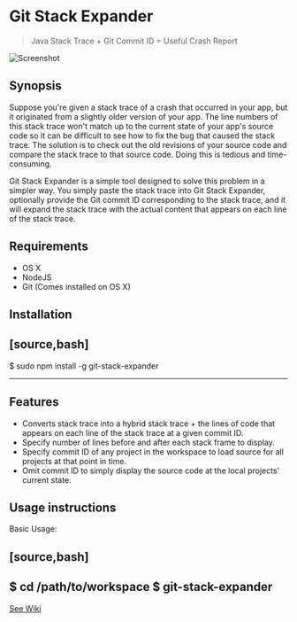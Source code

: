 # Git Stack Expander

> Java Stack Trace + Git Commit ID = Useful Crash Report

![Screenshot](https://github.com/shannah/git-stack-expander/wiki/images/Screenshot.png)

## Synopsis

Suppose you're given a stack trace of a crash that occurred in your app, but it originated from a slightly older version of your app.  The line numbers of this stack trace won't match up to the current state of your app's source code so it can be difficult to see how to fix the bug that caused the stack trace.  The solution is to check out the old revisions of your source code and compare the stack trace to that source code.  Doing this is tedious and time-consuming.

Git Stack Expander is a simple tool designed to solve this problem in a simpler way. You simply paste the stack trace into Git Stack Expander, optionally provide the Git commit ID corresponding to the stack trace, and it will expand the stack trace with the actual content that appears on each line of the stack trace.

## Requirements

* OS X
* NodeJS
* Git (Comes installed on OS X)

## Installation

[source,bash]
----
$ sudo npm install -g git-stack-expander
____

## Features

* Converts stack trace into a hybrid stack trace + the lines of code that appears on each line of the stack trace at a given commit ID.
* Specify number of lines before and after each stack frame to display.
* Specify commit ID of any project in the workspace to load source for all projects at that point in time.
* Omit commit ID to simply display the source code at the local projects' current state.

## Usage instructions

Basic Usage:

[source,bash]
----
$ cd /path/to/workspace
$ git-stack-expander
----

[See Wiki](https://github.com/shannah/git-stack-expander/wiki/Usage-Instructions)
